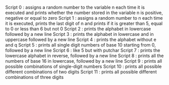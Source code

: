 Script 0 : assigns a random number to the variable n each time it is executed and prints whether the number stored in the variable n is positive, negative or equal to zero
Script 1 : assigns a random number to n each time it is executed, prints the last digit of n and prints if it is greater than 5, equal to 0 or less than 6 but not 0
Script 2 : prints the alphabet in lowercase followed by a new line
Script 3 : prints the alphabet in lowercase and in uppercase followed by a new line
Script 4 : prints the alphabet without e and q
Script 5 : prints all single digit numbers of base 10 starting from 0, followed by a new line
Script 6 : like 5 but with putchar
Script 7 : prints the lowercase alphabet in reverse, followed by a new line
Script 8 : prints all the numbers of base 16 in lowercase, followed by a new line
Script 9 : prints all possible combinations of single-digit numbers
Script 10 : prints all possible different combinations of two digits
Script 11 : prints all possible different combinations of three digits